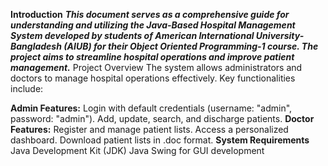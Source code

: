 **Introduction**
***This document serves as a comprehensive guide for understanding and utilizing the Java-Based Hospital Management System developed by students of American International University-Bangladesh (AIUB) for their Object Oriented Programming-1 course. The project aims to streamline hospital operations and improve patient management.***
Project Overview
The system allows administrators and doctors to manage hospital operations effectively. Key functionalities include:

**Admin Features:**
Login with default credentials (username: "admin", password: "admin").
Add, update, search, and discharge patients.
**Doctor Features:**
Register and manage patient lists.
Access a personalized dashboard.
Download patient lists in .doc format.
**System Requirements**
Java Development Kit (JDK)
Java Swing for GUI development
